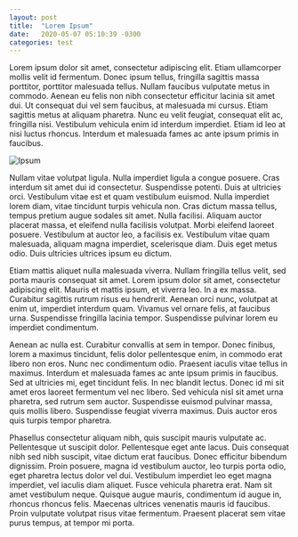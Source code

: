 ```yaml
---
layout: post
title:  "Lorem Ipsum"
date:   2020-05-07 05:10:39 -0300
categories: test
---
```

Lorem ipsum dolor sit amet, consectetur adipiscing elit. Etiam ullamcorper mollis velit id fermentum. Donec ipsum tellus, fringilla sagittis massa porttitor, porttitor malesuada tellus. Nullam faucibus vulputate metus in commodo. Aenean eu felis non nibh consectetur efficitur lacinia sit amet dui. Ut consequat dui vel sem faucibus, at malesuada mi cursus. Etiam sagittis metus at aliquam pharetra. Nunc eu velit feugiat, consequat elit ac, fringilla nisi. Vestibulum vehicula enim id interdum imperdiet. Etiam id leo at nisi luctus rhoncus. Interdum et malesuada fames ac ante ipsum primis in faucibus.

<img class="post-img" src="https://www.oficinadanet.com.br/imagens/post/25197/750xNximages.jpg.pagespeed.ic.23e50a812b.jpg" title="Ipsum">

Nullam vitae volutpat ligula. Nulla imperdiet ligula a congue posuere. Cras interdum sit amet dui id consectetur. Suspendisse potenti. Duis at ultricies orci. Vestibulum vitae est et quam vestibulum euismod. Nulla imperdiet lorem diam, vitae tincidunt turpis vehicula non. Cras dictum massa tellus, tempus pretium augue sodales sit amet. Nulla facilisi. Aliquam auctor placerat massa, et eleifend nulla facilisis volutpat. Morbi eleifend laoreet posuere. Vestibulum at auctor leo, a facilisis ex. Vestibulum vitae quam malesuada, aliquam magna imperdiet, scelerisque diam. Duis eget metus odio. Duis ultricies ultrices ipsum eu dictum.

Etiam mattis aliquet nulla malesuada viverra. Nullam fringilla tellus velit, sed porta mauris consequat sit amet. Lorem ipsum dolor sit amet, consectetur adipiscing elit. Mauris et mattis ipsum, et viverra leo. In a ex massa. Curabitur sagittis rutrum risus eu hendrerit. Aenean orci nunc, volutpat at enim ut, imperdiet interdum quam. Vivamus vel ornare felis, at faucibus urna. Suspendisse fringilla lacinia tempor. Suspendisse pulvinar lorem eu imperdiet condimentum.

Aenean ac nulla est. Curabitur convallis at sem in tempor. Donec finibus, lorem a maximus tincidunt, felis dolor pellentesque enim, in commodo erat libero non eros. Nunc nec condimentum odio. Praesent iaculis vitae tellus in maximus. Interdum et malesuada fames ac ante ipsum primis in faucibus. Sed at ultricies mi, eget tincidunt felis. In nec blandit lectus. Donec id mi sit amet eros laoreet fermentum vel nec libero. Sed vehicula nisl sit amet urna pharetra, sed rutrum sem auctor. Suspendisse euismod pulvinar massa, quis mollis libero. Suspendisse feugiat viverra maximus. Duis auctor eros quis turpis tempor pharetra.

Phasellus consectetur aliquam nibh, quis suscipit mauris vulputate ac. Pellentesque ut suscipit dolor. Pellentesque eget ante lacus. Duis consequat nibh sed nibh suscipit, vitae dictum erat faucibus. Donec efficitur bibendum dignissim. Proin posuere, magna id vestibulum auctor, leo turpis porta odio, eget pharetra lectus dolor vel dui. Vestibulum imperdiet leo eget magna imperdiet, vel iaculis diam aliquet. Fusce vehicula pharetra erat. Nam sit amet vestibulum neque. Quisque augue mauris, condimentum id augue in, rhoncus rhoncus felis. Maecenas ultrices venenatis mauris id faucibus. Proin vulputate volutpat risus vitae fermentum. Praesent placerat sem vitae purus tempus, at tempor mi porta.

